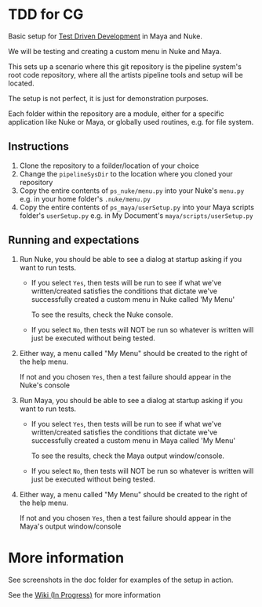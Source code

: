 # TDD for CG
Basic setup for [Test Driven Development](https://www.google.co.uk/search?q=TDD) 
in Maya and Nuke.

We will be testing and creating a custom menu in Nuke and Maya.

This sets up a scenario where this git repository is the pipeline system's root
code repository, where all the artists pipeline tools and setup will be located.

The setup is not perfect, it is just for demonstration purposes.

Each folder within the repository are a module, either for a specific 
application like Nuke or Maya, or globally used routines, e.g. for file system.

## Instructions

1. Clone the repository to a foilder/location of your choice
2. Change the `pipelineSysDir` to the location where you cloned your repository
3. Copy the entire contents of `ps_nuke/menu.py` into your Nuke's `menu.py` e.g.
in your home folder's `.nuke/menu.py`
3. Copy the entire contents of `ps_maya/userSetup.py` into your Maya scripts 
folder's `userSetup.py` e.g. in My Document's `maya/scripts/userSetup.py`

## Running and expectations

1. Run Nuke, you should be able to see a dialog at startup asking if you want to
run tests.
    
    - If you select `Yes`, then tests will be run to see if what we've 
        written/created satisfies the conditions that dictate we've successfully
        created a custom menu in Nuke called 'My Menu'

        To see the results, check the Nuke console.
    
    - If you select `No`, then tests will NOT be run so whatever is written will
        just be executed without being tested.

2. Either way, a menu called "My Menu" should be created to the right of the 
help menu.
    
    If not and you chosen `Yes`, then a test failure should appear in the
Nuke's console

3. Run Maya, you should be able to see a dialog at startup asking if you want to
run tests.
    
    - If you select `Yes`, then tests will be run to see if what we've 
        written/created satisfies the conditions that dictate we've successfully
        created a custom menu in Maya called 'My Menu'

        To see the results, check the Maya output window/console.
    
    - If you select `No`, then tests will NOT be run so whatever is written will
        just be executed without being tested.

2. Either way, a menu called "My Menu" should be created to the right of the 
help menu.
    
    If not and you chosen `Yes`, then a test failure should appear in the
Maya's output window/console

# More information
See screenshots in the doc folder for examples of the setup in action.

See the [Wiki (In Progress)](https://github.com/j0yu/TDD-for-CG/wiki) for more 
information